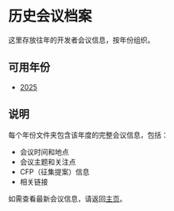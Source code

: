 # 历史会议档案

这里存放往年的开发者会议信息，按年份组织。

## 可用年份

- [2025](./2025/README.md)

## 说明

每个年份文件夹包含该年度的完整会议信息，包括：
- 会议时间和地点
- 会议主题和关注点
- CFP（征集提案）信息
- 相关链接

如需查看最新会议信息，请返回[主页](../README.md)。
